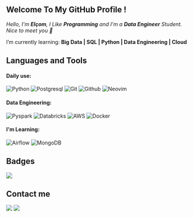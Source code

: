 ## Welcome To My GitHub Profile !

*Hello, I'm **Elçom**, I Like **Programming** and I'm a **Data Engineer** Student.*<br/>
*Nice to meet you 👋*

I’m currently learning: **Big Data | SQL | Python | Data Engineering | Cloud**


## Languages and Tools

#### Daily use:
![Python](https://img.shields.io/badge/-Python-black?style=for-the-badge&logo=Python&logoColor=yellow)
![Postgresql](https://img.shields.io/badge/-Potgresql-black?style=for-the-badge&logo=Postgresql)
![Git](https://img.shields.io/badge/-Git-black?style=for-the-badge&logo=Git)
![Github](https://img.shields.io/badge/-Github-black?style=for-the-badge&logo=Github)
![Neovim](https://img.shields.io/badge/-Neovim-black?style=for-the-badge&logo=Neovim)

#### Data Engineering:
![Pyspark](https://img.shields.io/badge/-Pyspark-black?style=for-the-badge&logo=Apache-Spark)
![Databricks](https://img.shields.io/badge/-Databricks-black?style=for-the-badge&logo=Databricks)
![AWS](https://img.shields.io/badge/-AWS-black?style=for-the-badge&logo=Amazon-AWS&logoColor=yellow)
![Docker](https://img.shields.io/badge/-Docker-black?style=for-the-badge&logo=Docker)

#### I'm Learning:
![Airflow](https://img.shields.io/badge/-Airflow-black?style=for-the-badge&logo=Apache-Airflow)
![MongoDB](https://img.shields.io/badge/-MongoDB-black?style=for-the-badge&logo=MongoDB)

## Badges
<a href="https://www.hackerrank.com/elcomj31" target="_blank"><img src="https://img.shields.io/badge/-Hackerrank-black?style=for-the-badge&logo=Hackerrank" /></a>

## Contact me
<a href="https://www.linkedin.com/in/elcom-junior/" target="_blank"><img src="https://img.shields.io/badge/-Linkedin-black?style=for-the-badge&logo=Linkedin&logoColor=blue" /></a>
<a href="mailto:elcomj31@gmail.com"><img src="https://img.shields.io/badge/-Gmail-black?style=for-the-badge&logo=Gmail" /></a>
